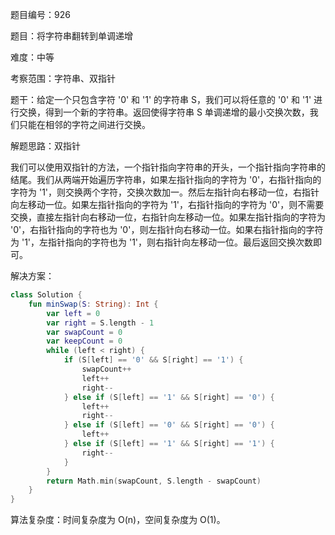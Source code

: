 题目编号：926

题目：将字符串翻转到单调递增

难度：中等

考察范围：字符串、双指针

题干：给定一个只包含字符 '0' 和 '1' 的字符串 S，我们可以将任意的 '0' 和 '1' 进行交换，得到一个新的字符串。返回使得字符串 S 单调递增的最小交换次数，我们只能在相邻的字符之间进行交换。

解题思路：双指针

我们可以使用双指针的方法，一个指针指向字符串的开头，一个指针指向字符串的结尾。我们从两端开始遍历字符串，如果左指针指向的字符为 '0'，右指针指向的字符为 '1'，则交换两个字符，交换次数加一。然后左指针向右移动一位，右指针向左移动一位。如果左指针指向的字符为 '1'，右指针指向的字符为 '0'，则不需要交换，直接左指针向右移动一位，右指针向左移动一位。如果左指针指向的字符为 '0'，右指针指向的字符也为 '0'，则左指针向右移动一位。如果右指针指向的字符为 '1'，左指针指向的字符也为 '1'，则右指针向左移动一位。最后返回交换次数即可。

解决方案：

```kotlin
class Solution {
    fun minSwap(S: String): Int {
        var left = 0
        var right = S.length - 1
        var swapCount = 0
        var keepCount = 0
        while (left < right) {
            if (S[left] == '0' && S[right] == '1') {
                swapCount++
                left++
                right--
            } else if (S[left] == '1' && S[right] == '0') {
                left++
                right--
            } else if (S[left] == '0' && S[right] == '0') {
                left++
            } else if (S[left] == '1' && S[right] == '1') {
                right--
            }
        }
        return Math.min(swapCount, S.length - swapCount)
    }
}
```

算法复杂度：时间复杂度为 O(n)，空间复杂度为 O(1)。
